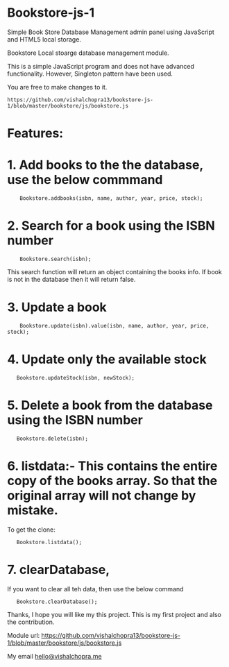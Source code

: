 # Bookstore-js-1
Simple Book Store Database Management admin panel using JavaScript and HTML5 local storage.

Bookstore Local stoarge database management module.

This is a simple JavaScript program and does not have advanced functionality. However, Singleton pattern have been used.

You are free to make changes to it.

    https://github.com/vishalchopra13/bookstore-js-1/blob/master/bookstore/js/bookstore.js

# Features:

# 1. Add books to the the database, use the below commmand

        Bookstore.addbooks(isbn, name, author, year, price, stock);
  
  
# 2. Search for a book using the ISBN number

        Bookstore.search(isbn);
  
  This search function will return an object containing the books info. If book is not in the database then it will return false.
  
  
# 3. Update a book

        Bookstore.update(isbn).value(isbn, name, author, year, price, stock);
  
  
# 4. Update only the available stock

       Bookstore.updateStock(isbn, newStock);
  
  
# 5. Delete a book from the database using the ISBN number

       Bookstore.delete(isbn);
  
  
# 6. listdata:- This contains the entire copy of the books array. So that the original array will not change by mistake.

  To get the clone: 
  
       Bookstore.listdata();
  
  
# 7. clearDatabase,

  If you want to clear all teh data, then use the below command
  
       Bookstore.clearDatabase();



Thanks, I hope you will like my this project. This is my first project and also the contribution.

Module url:  https://github.com/vishalchopra13/bookstore-js-1/blob/master/bookstore/js/bookstore.js

My email hello@vishalchopra.me
